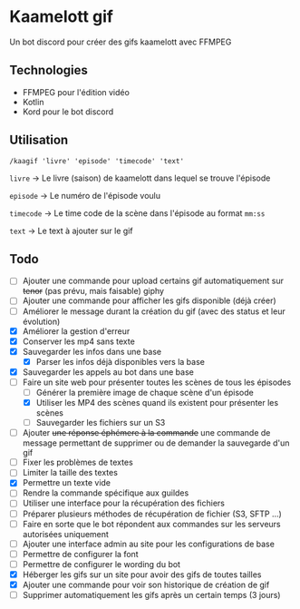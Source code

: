 # Kaamelott gif

Un bot discord pour créer des gifs kaamelott avec FFMPEG

## Technologies

* FFMPEG pour l'édition vidéo
* Kotlin
* Kord pour le bot discord

## Utilisation

`/kaagif 'livre' 'episode' 'timecode' 'text'`

`livre` -> Le livre (saison) de kaamelott dans lequel se trouve l'épisode

`episode` -> Le numéro de l'épisode voulu

`timecode` -> Le time code de la scène dans l'épisode au format `mm:ss`

`text` -> Le text à ajouter sur le gif

## Todo

- [ ] Ajouter une commande pour upload certains gif automatiquement sur ~~tenor~~ (pas prévu, mais faisable) giphy
- [ ] Ajouter une commande pour afficher les gifs disponible (déjà créer)
- [ ] Améliorer le message durant la création du gif (avec des status et leur évolution)
- [x] Améliorer la gestion d'erreur
- [x] Conserver les mp4 sans texte
- [x] Sauvegarder les infos dans une base
  - [x] Parser les infos déjà disponibles vers la base
- [x] Sauvegarder les appels au bot dans une base
- [ ] Faire un site web pour présenter toutes les scènes de tous les épisodes
  - [ ] Générer la première image de chaque scène d'un épisode
  - [x] Utiliser les MP4 des scènes quand ils existent pour présenter les scènes
  - [ ] Sauvegarder les fichiers sur un S3
- [ ] Ajouter ~~une réponse éphémere à la commande~~ une commande de message permettant de supprimer ou de demander la sauvegarde d'un gif
- [ ] Fixer les problèmes de textes
- [ ] Limiter la taille des textes
- [x] Permettre un texte vide
- [ ] Rendre la commande spécifique aux guildes
- [ ] Utiliser une interface pour la récupération des fichiers
- [ ] Préparer plusieurs méthodes de récupération de fichier (S3, SFTP …)
- [ ] Faire en sorte que le bot répondent aux commandes sur les serveurs autorisées uniquement
- [ ] Ajouter une interface admin au site pour les configurations de base
- [ ] Permettre de configurer la font
- [ ] Permettre de configurer le wording du bot
- [x] Héberger les gifs sur un site pour avoir des gifs de toutes tailles
- [x] Ajouter une commande pour voir son historique de création de gif
- [ ] Supprimer automatiquement les gifs après un certain temps (3 jours)